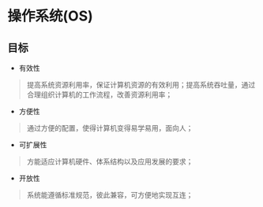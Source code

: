 # 操作系统(OS)

## 目标
 - 有效性
 > 提高系统资源利用率，保证计算机资源的有效利用；提高系统吞吐量，通过合理组织计算机的工作流程，改善资源利用率；
 - 方便性
 > 通过方便的配置，使得计算机变得易学易用，面向人；
 - 可扩展性
 > 方能适应计算机硬件、体系结构以及应用发展的要求；
 - 开放性
 > 系统能遵循标准规范，彼此兼容，可方便地实现互连；

